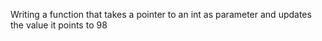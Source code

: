Writing a function that takes a pointer to an int as parameter and updates the value it points to 98
